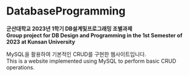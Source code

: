 # DatabaseProgramming

<b> 군산대학교 2023년 1학기 DB설계및프로그래밍 조별과제 </b><br>
<b> Group project for DB Design and Programming in the 1st Semester of 2023 at Kunsan University </b>

MySQL을 활용하여 기본적인 CRUD를 구현한 웹사이트입니다. <br>
This is a website implemented using MySQL to perform basic CRUD operations. 
